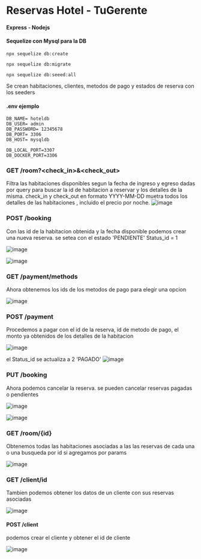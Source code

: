 # Reservas Hotel - TuGerente

#### Express - Nodejs
#### Sequelize con Mysql para la DB



```
npx sequelize db:create
```
```
npx sequelize db:migrate
```
```
npx sequelize db:seeed:all
```

Se crean habitaciones, clientes, metodos de pago y estados de reserva con los seeders

#### .env ejemplo

```
DB_NAME= hoteldb
DB_USER= admin
DB_PASSWORD= 12345678
DB_PORT= 3306
DB_HOST= mysqldb

DB_LOCAL_PORT=3307
DB_DOCKER_PORT=3306
```


### GET /room?<check_in>&<check_out>

Filtra las habitaciones disponibles segun la fecha de ingreso y egreso dadas por query para buscar la id de habitacion a reservar y los detalles de la misma. check_in y check_out en formato YYYY-MM-DD
muetra todos los detalles de las habitaciones , incluido el precio por noche.
![image](https://user-images.githubusercontent.com/86572008/216046863-eed18cc6-4a85-4eba-a726-0bed4c433764.png)

### POST /booking

Con las id de la habitacion obtenida y la fecha disponible podemos crear una nueva reserva. se setea con el estado 'PENDIENTE' Status_id = 1

![image](https://user-images.githubusercontent.com/86572008/216047075-f5f21da0-56d8-43fe-b580-22303bc90e31.png)

![image](https://user-images.githubusercontent.com/86572008/216048075-3e34d93a-5aa4-4882-9004-e30fdd3c0c30.png)



### GET /payment/methods

Ahora obtenemos los ids de los metodos de pago para elegir una opcion

![image](https://user-images.githubusercontent.com/86572008/216047502-ddbf80de-b2fe-4f82-88c2-ded84f05d07c.png)


### POST /payment

Procedemos a pagar con el id de la reserva, id de metodo de pago, el monto ya obtenidos de los detalles de la habitacion 

![image](https://user-images.githubusercontent.com/86572008/216049229-a7a9a33f-40a2-4bdd-9e4f-1f25c8dfb4ee.png)

el Status_id se actualiza a 2 'PAGADO' 
![image](https://user-images.githubusercontent.com/86572008/216049378-9ba51d8f-a47e-4f68-900f-29833a6e2a8a.png)

### PUT /booking

Ahora podemos cancelar la reserva. se pueden cancelar reservas pagadas o pendientes

![image](https://user-images.githubusercontent.com/86572008/216050037-c41dd66c-3f52-4506-8b80-65cdef47fd25.png)

![image](https://user-images.githubusercontent.com/86572008/216050105-1ef00272-fc57-465a-916c-662536ad3309.png)


### GET /room/{id}

Obtenemos todas las habitaciones asociadas a las las reservas de cada una o una busqueda por id si agregamos por params

![image](https://user-images.githubusercontent.com/86572008/216050595-9635239a-6e9c-463a-a8cb-cc768ec1b4b1.png)


### GET /client/id

Tambien podemos obtener los datos de un cliente con sus reservas asociadas

![image](https://user-images.githubusercontent.com/86572008/216051088-83a0e696-e5a5-407e-bf14-319908f740c5.png)


#### POST /client

podemos crear el cliente y obtener el id de cliente

![image](https://user-images.githubusercontent.com/86572008/216051557-cfef2344-6d10-4018-853b-bce6933b4a2e.png)









